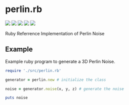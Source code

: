 # perlin.rb
![](https://badgen.net/github/stars/fikret0/perlin.rb) ![](https://badgen.net/github/watchers/fikret0/perlin.rb) ![](https://badgen.net/badge/license/GPLv3/red) ![](https://badgen.net/badge/code%20style/extreme/f2a) ![](https://badgen.net/badge/code%20quality/A+/green)

 Ruby Referrence Implementation of Perlin Noise


## Example
 Example ruby program to generate a 3D Perlin Noise.

```ruby
require './src/perlin.rb'

generator = perlin.new # initialize the class

noise = generator.noise(x, y, z) # generate the noise

puts noise
```